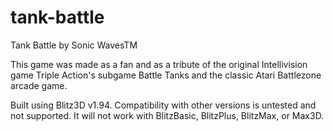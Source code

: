 # tank-battle
Tank Battle by Sonic WavesTM

This game was made as a fan and as a tribute of the original Intellivision game Triple Action's subgame Battle Tanks and the classic Atari Battlezone arcade game.

Built using Blitz3D v1.94. Compatibility with other versions is untested and not supported. It will not work with BlitzBasic, BlitzPlus, BlitzMax, or Max3D.
